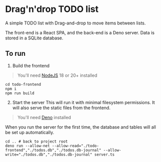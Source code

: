 # Drag'n'drop TODO list

A simple TODO list with Drag-and-drop to move items between lists.

The front-end is a React SPA, and the back-end is a Deno server. Data is stored in a SQLite database.

## To run

1. Build the frontend

> You'll need [NodeJS](https://nodejs.org/) 18 or 20+ installed

```shell
cd todo-frontend
npm i
npm run build
```

2. Start the server
   This will run it with minimal filesystem permissions. It will also serve the static files from the frontend.

> You'll need [Deno](https://docs.deno.com/runtime/manual/getting_started/installation) installed

When you run the server for the first time, the database and tables will all be set up automatically.

```shell
cd .. # back to project root
deno run --allow-net --allow-read="./todo-frontend","./todos.db","./todos.db-journal" --allow-write="./todos.db","./todos.db-journal" server.ts
```
